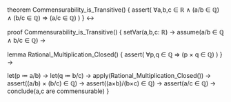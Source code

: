 theorem Commensurability_is_Transitive() {
  assert(
    ∀a,b,c ∈ ℝ ∧ (a/b ∈ ℚ) ∧ (b/c ∈ ℚ) ⇒ (a/c ∈ ℚ)
  )
} ↔

proof Commensurability_is_Transitive() {
  setVar(a,b,c: ℝ) →
  assume(a/b ∈ ℚ ∧ b/c ∈ ℚ) →
  
  lemma Rational_Multiplication_Closed() {
    assert(
      ∀p,q ∈ ℚ ⇒ (p × q ∈ ℚ)
    )
  } →
  
  let(p ≔ a/b) →
  let(q ≔ b/c) →
  apply(Rational_Multiplication_Closed()) →
  assert((a/b) × (b/c) ∈ ℚ) →
  assert((a×b)/(b×c) ∈ ℚ) →
  assert(a/c ∈ ℚ) →
  conclude(a,c are commensurable)
}